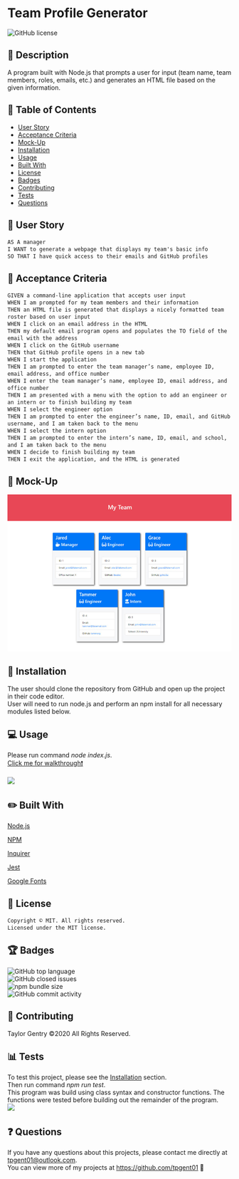 # Team Profile Generator
![GitHub license](https://img.shields.io/badge/license-MIT-blue.svg)

## 💬 Description 
A program built with Node.js that prompts a user for input (team name, team members, roles, emails, etc.) and generates an HTML file based on the given information.


## 📓 Table of Contents

* [User Story](#user-story)
* [Acceptance Criteria](#acceptance-criteria)
* [Mock-Up](#mock-up)
* [Installation](#installation)
* [Usage](#usage)
* [Built With](#built-with)
* [License](#license)
* [Badges](#badges)
* [Contributing](#contributing)
* [Tests](#tests)
* [Questions](#questions)


## 🧠 User Story
```
AS A manager
I WANT to generate a webpage that displays my team's basic info
SO THAT I have quick access to their emails and GitHub profiles
```


## 🧩 Acceptance Criteria
```
GIVEN a command-line application that accepts user input
WHEN I am prompted for my team members and their information
THEN an HTML file is generated that displays a nicely formatted team roster based on user input
WHEN I click on an email address in the HTML
THEN my default email program opens and populates the TO field of the email with the address
WHEN I click on the GitHub username
THEN that GitHub profile opens in a new tab
WHEN I start the application
THEN I am prompted to enter the team manager’s name, employee ID, email address, and office number
WHEN I enter the team manager’s name, employee ID, email address, and office number
THEN I am presented with a menu with the option to add an engineer or an intern or to finish building my team
WHEN I select the engineer option
THEN I am prompted to enter the engineer’s name, ID, email, and GitHub username, and I am taken back to the menu
WHEN I select the intern option
THEN I am prompted to enter the intern’s name, ID, email, and school, and I am taken back to the menu
WHEN I decide to finish building my team
THEN I exit the application, and the HTML is generated
```

## 🎨 Mock-Up
![](assets/mock-up.png)


## 🔌 Installation
The user should clone the repository from GitHub and open up the project in their code editor.
<br>User will need to run node.js and perform an npm install for all necessary modules listed below.</br>


## 💻 Usage 
Please run command _node index.js_.
<br>[Click me for walkthrough❗️](https://drive.google.com/file/d/1_MROsTzq2raz74C_XY3Nl1DGxqNmPP5m/view)</br>
<br>![](assets/play.gif)</br>


## ✏️ Built With

<p><a href="https://nodejs.org/">Node.js</a></p>
<p><a href="https://www.npmjs.com/">NPM</a></p>
<p><a href="https://www.npmjs.com/package/inquirer">Inquirer</a></p>
<p><a href="https://jestjs.io/">Jest</a></p>
<p><a href="https://fonts.google.com/">Google Fonts</a></p>


## 🔐 License
```
Copyright © MIT. All rights reserved. 
Licensed under the MIT license.
```


## 🏆 Badges

![GitHub top language](https://img.shields.io/github/languages/top/tpgent01/readme-generator)
<br>![GitHub closed issues](https://img.shields.io/github/issues-closed/tpgent01/readme-generator)</br>
![npm bundle size](https://img.shields.io/bundlephobia/min/inquirer)
<br>![GitHub commit activity](https://img.shields.io/github/commit-activity/y/tpgent01/readme-generator)</br>


## 📌 Contributing

Taylor Gentry ©2020 All Rights Reserved.


## 📊 Tests

To test this project, please see the [Installation](#installation) section. 
<br>Then run command _npm run test_.</br>
This program was build using class syntax and constructor functions. The functions were tested before building out the remainder of the program. 
<br>![](assets/test.gif)</br>


## ❓ Questions
If you have any questions about this projects, please contact me directly at tpgent01@outlook.com. 
<br>You can view more of my projects at https://github.com/tpgent01 👾</br>
